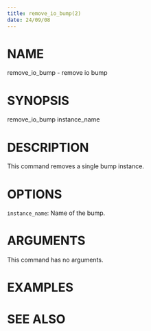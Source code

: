 ```yaml
---
title: remove_io_bump(2)
date: 24/09/08
---
```


# NAME

remove_io_bump - remove io bump

# SYNOPSIS

remove_io_bump 
    instance_name


# DESCRIPTION

This command removes a single bump instance.

# OPTIONS

`instance_name`:  Name of the bump.

# ARGUMENTS

This command has no arguments.

# EXAMPLES

# SEE ALSO
